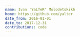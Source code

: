 ```yaml
---
name: Ivan 'YaLTeR' Molodetskikh
home: https://github.com/yalter
date_from: 2016-01-01
date_to: 2017-12-31
contributions: code
---
```

